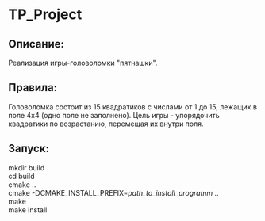 # TP_Project

## Описание:
Реализация игры-головоломки "пятнашки".

## Правила:
Головоломка состоит из 15 квадратиков с числами от 1 до 15, лежащих в поле 4х4 (одно поле не заполнено). Цель игры - упорядочить квадратики по возрастанию, перемещая их внутри поля.

## Запуск:
mkdir build  
cd build  
cmake ..  
cmake -DCMAKE_INSTALL_PREFIX=*path_to_install_programm* ..  
make  
make install  
